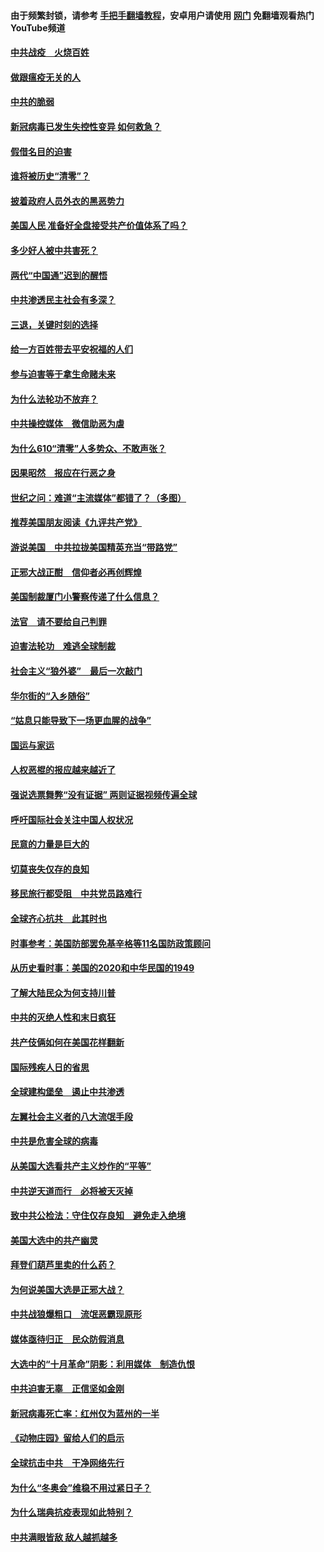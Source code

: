#### 由于频繁封锁，请参考 [手把手翻墙教程](https://github.com/gfw-breaker/guides/wiki/)，安卓用户请使用 [网门](https://github.com/gfw-breaker/nogfw/blob/master/dl.md?t=01081600) 免翻墙观看热门YouTube频道 

#### [中共战疫　火烧百姓](../pages/251/418220.md?t=01081600) 

#### [做跟瘟疫无关的人](../pages/251/418171.md?t=01081600) 

#### [中共的脆弱](../pages/251/418196.md?t=01081600) 

#### [新冠病毒已发生失控性变异 如何救急？](../pages/251/418032.md?t=01081600) 

#### [假借名目的迫害](../pages/251/418055.md?t=01081600) 

#### [谁将被历史“清零”？](../pages/251/417485.md?t=01081600) 

#### [披着政府人员外衣的黑恶势力](../pages/251/417442.md?t=01081600) 

#### [美国人民 准备好全盘接受共产价值体系了吗？](../pages/251/417491.md?t=01081600) 

#### [多少好人被中共害死？](../pages/251/417144.md?t=01081600) 

#### [两代“中国通”迟到的醒悟](../pages/251/417064.md?t=01081600) 

#### [中共渗透民主社会有多深？](../pages/251/417063.md?t=01081600) 

#### [三退，关键时刻的选择](../pages/251/416969.md?t=01081600) 

#### [给一方百姓带去平安祝福的人们](../pages/251/416941.md?t=01081600) 

#### [参与迫害等于拿生命赌未来](../pages/251/416856.md?t=01081600) 

#### [为什么法轮功不放弃？](../pages/251/416864.md?t=01081600) 

#### [中共操控媒体　微信助恶为虐](../pages/251/416724.md?t=01081600) 

#### [为什么610“清零”人多势众、不敢声张？](../pages/251/416632.md?t=01081600) 

#### [因果昭然　报应在行恶之身](../pages/251/416582.md?t=01081600) 

#### [世纪之问：难道“主流媒体”都错了？（多图）](../pages/251/416571.md?t=01081600) 

#### [推荐美国朋友阅读《九评共产党》](../pages/251/416510.md?t=01081600) 

#### [游说美国　中共拉拢美国精英充当“带路党”](../pages/251/416529.md?t=01081600) 

#### [正邪大战正酣　信仰者必再创辉煌](../pages/251/416433.md?t=01081600) 

#### [美国制裁厦门小警察传递了什么信息？](../pages/251/416432.md?t=01081600) 

#### [法官　请不要给自己判罪](../pages/251/416379.md?t=01081600) 

#### [迫害法轮功　难逃全球制裁](../pages/251/416380.md?t=01081600) 

#### [社会主义“狼外婆”　最后一次敲门](../pages/251/416394.md?t=01081600) 

#### [华尔街的“入乡随俗”](../pages/251/416395.md?t=01081600) 

#### [“姑息只能导致下一场更血腥的战争”](../pages/251/416223.md?t=01081600) 

#### [国运与家运](../pages/251/416224.md?t=01081600) 

#### [人权恶棍的报应越来越近了](../pages/251/416276.md?t=01081600) 

#### [强说选票舞弊“没有证据” 两则证据视频传遍全球](../pages/251/416227.md?t=01081600) 

#### [呼吁国际社会关注中国人权状况](../pages/251/416135.md?t=01081600) 

#### [民意的力量是巨大的](../pages/251/416222.md?t=01081600) 

#### [切莫丧失仅存的良知](../pages/251/416134.md?t=01081600) 

#### [移民旅行都受阻　中共党员路难行](../pages/251/416033.md?t=01081600) 

#### [全球齐心抗共　此其时也](../pages/251/415989.md?t=01081600) 

#### [时事参考：美国防部罢免基辛格等11名国防政策顾问](../pages/251/415970.md?t=01081600) 

#### [从历史看时事：美国的2020和中华民国的1949](../pages/251/415949.md?t=01081600) 

#### [了解大陆民众为何支持川普](../pages/251/415950.md?t=01081600) 

#### [中共的灭绝人性和末日疯狂](../pages/251/415944.md?t=01081600) 

#### [共产伎俩如何在美国花样翻新](../pages/251/415908.md?t=01081600) 

#### [国际残疾人日的省思](../pages/251/415849.md?t=01081600) 

#### [全球建构堡垒　遏止中共渗透](../pages/251/415850.md?t=01081600) 

#### [左翼社会主义者的八大流氓手段](../pages/251/415802.md?t=01081600) 

#### [中共是危害全球的病毒](../pages/251/415569.md?t=01081600) 

#### [从美国大选看共产主义炒作的“平等”](../pages/251/415654.md?t=01081600) 

#### [中共逆天道而行　必将被天灭掉](../pages/251/415626.md?t=01081600) 

#### [致中共公检法：守住仅存良知　避免走入绝境](../pages/251/415627.md?t=01081600) 

#### [美国大选中的共产幽灵](../pages/251/415618.md?t=01081600) 

#### [拜登们葫芦里卖的什么药？](../pages/251/415531.md?t=01081600) 

#### [为何说美国大选是正邪大战？](../pages/251/415530.md?t=01081600) 

#### [中共战狼爆粗口　流氓恶霸现原形](../pages/251/415426.md?t=01081600) 

#### [媒体亟待归正　民众防假消息](../pages/251/415402.md?t=01081600) 

#### [大选中的“十月革命”阴影：利用媒体　制造仇恨](../pages/251/415334.md?t=01081600) 

#### [中共迫害无辜　正信坚如金刚](../pages/251/415307.md?t=01081600) 

#### [新冠病毒死亡率：红州仅为蓝州的一半](../pages/251/415164.md?t=01081600) 

#### [《动物庄园》留给人们的启示](../pages/251/415178.md?t=01081600) 

#### [全球抗击中共　干净网络先行](../pages/251/415096.md?t=01081600) 

#### [为什么“冬奥会”维稳不用过紧日子？](../pages/251/414949.md?t=01081600) 

#### [为什么瑞典抗疫表现如此特别？](../pages/251/414950.md?t=01081600) 

#### [中共满眼皆敌 敌人越抓越多](../pages/251/415053.md?t=01081600) 


